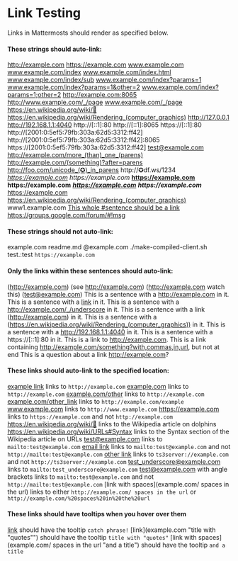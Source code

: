 # Link Testing
 
Links in Mattermosts should render as specified below.

#### These strings should auto-link:
 
http://example.com
https://example.com
www.example.com
www.example.com/index
www.example.com/index.html
www.example.com/index/sub
www.example.com/index?params=1
www.example.com/index?params=1&other=2
www.example.com/index?params=1;other=2
http://example.com:8065
http://www.example.com/_/page
www.example.com/_/page
https://en.wikipedia.org/wiki/🐬
https://en.wikipedia.org/wiki/Rendering_(computer_graphics)
http://127.0.0.1
http://192.168.1.1:4040
http://[::1]:80
http://[::1]:8065
https://[::1]:80
http://[2001:0:5ef5:79fb:303a:62d5:3312:ff42]
http://[2001:0:5ef5:79fb:303a:62d5:3312:ff42]:8065
https://[2001:0:5ef5:79fb:303a:62d5:3312:ff42]
test@example.com
http://example.com/more_(than)_one_(parens)
http://example.com/(something)?after=parens
http://foo.com/unicode_(✪)_in_parens
http://✪df.ws/1234
*https://example.com*
_https://example.com_
**https://example.com**
__https://example.com__
***https://example.com***
___https://example.com___
<https://example.com>
<https://en.wikipedia.org/wiki/Rendering_(computer_graphics)>
www1.example.com
[This whole #sentence should be a link](https://example.com)
https://groups.google.com/forum/#!msg

#### These strings should not auto-link:

example.com
readme.md
@example.com
./make-compiled-client.sh
test.:test
`https://example.com`

#### Only the links within these sentences should auto-link:

(http://example.com)
(see http://example.com)
(http://example.com watch this)
(test@example.com)
This is a sentence with a http://example.com in it.
This is a sentence with a [link](http://example.com) in it.
This is a sentence with a http://example.com/_/underscore in it.
This is a sentence with a link (http://example.com) in it.
This is a sentence with a (https://en.wikipedia.org/wiki/Rendering_(computer_graphics)) in it.
This is a sentence with a http://192.168.1.1:4040 in it.
This is a sentence with a https://[::1]:80 in it.
This is a link to http://example.com.
This is a link containing http://example.com/something?with,commas,in,url, but not at end
This is a question about a link http://example.com?

#### These links should auto-link to the specified location:

[example link](example.com) links to `http://example.com`
[example.com](example.com) links to `http://example.com`
[example.com/other](example.com) links to `http://example.com`
[example.com/other_link](example.com/example) links to `http://example.com/example`
www.example.com links to `http://www.example.com`
https://example.com links to `https://example.com` and not `http://example.com`
https://en.wikipedia.org/wiki/🐬 links to the Wikipedia article on dolphins
https://en.wikipedia.org/wiki/URLs#Syntax links to the Syntax section of the Wikipedia article on URLs
test@example.com links to `mailto:test@example.com`
[email link](mailto:test@example.com) links to `mailto:test@example.com` and not `http://mailto:test@example.com`
[other link](ts3server://example.com) links to `ts3server://example.com` and not `http://ts3server://example.com`
test_underscore@example.com links to `mailto:test_underscore@example.com`
<test@example.com> with angle brackets links to `mailto:test@example.com` and not `http://mailto:test@example.com`
[link with spaces](example.com/ spaces in the url) links to either `http://example.com/ spaces in the url` or `http://example.com/%20spaces%20in%20the%20url`

#### These links should have tooltips when you hover over them
[link](example.com "catch phrase!") should have the tooltip `catch phrase!`
[link](example.com "title with "quotes"") should have the tooltip `title with "quotes"`
[link with spaces](example.com/ spaces in the url "and a title") should have the tooltip `and a title`
